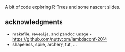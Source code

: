 A bit of code exploring R-Trees and some nascent slides.

## acknowledgments
- makefile, reveal.js, and pandoc usage - https://github.com/nuttycom/lambdaconf-2014
- shapeless, spire, archery, tut, ...
